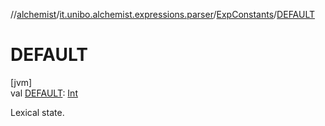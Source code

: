 //[alchemist](../../../index.md)/[it.unibo.alchemist.expressions.parser](../index.md)/[ExpConstants](index.md)/[DEFAULT](-d-e-f-a-u-l-t.md)

# DEFAULT

[jvm]\
val [DEFAULT](-d-e-f-a-u-l-t.md): [Int](https://kotlinlang.org/api/latest/jvm/stdlib/kotlin/-int/index.html)

Lexical state.

